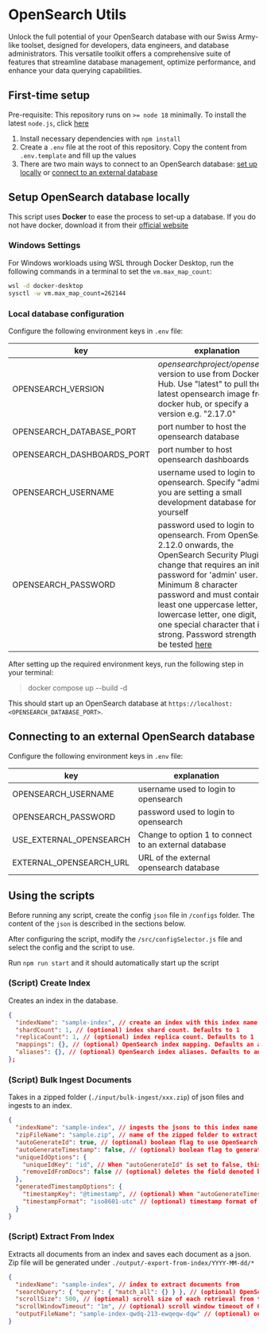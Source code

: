 # OpenSearch Utils

Unlock the full potential of your OpenSearch database with our Swiss Army-like toolset, designed for developers, data engineers, and database administrators. This versatile toolkit offers a comprehensive suite of features that streamline database management, optimize performance, and enhance your data querying capabilities.

## First-time setup

Pre-requisite: This repository runs on `>= node 18` minimally. To install the latest `node.js`, click [here](https://nodejs.org/en/download/prebuilt-installer)

1. Install necessary dependencies with `npm install`
2. Create a `.env` file at the root of this repository. Copy the content from `.env.template` and fill up the values
3. There are two main ways to connect to an OpenSearch database: [set up locally](#setup-opensearch-database-locally) or [connect to an external database](#connecting-to-an-external-opensearch-database)

## Setup OpenSearch database locally

This script uses **Docker** to ease the process to set-up a database. If you do not have docker, download it from their [official website](https://www.docker.com/products/docker-desktop/)

### Windows Settings

For Windows workloads using WSL through Docker Desktop, run the following commands in a terminal to set the `vm.max_map_count`:

```bash
wsl -d docker-desktop
sysctl -w vm.max_map_count=262144
```

### Local database configuration

Configure the following environment keys in `.env` file:

| key                        | explanation                                                                                                                                                                                                                                                                                                                                                                                        |
| -------------------------- | -------------------------------------------------------------------------------------------------------------------------------------------------------------------------------------------------------------------------------------------------------------------------------------------------------------------------------------------------------------------------------------------------- |
| OPENSEARCH_VERSION         | _opensearchproject/opensearch_ version to use from Docker Hub. Use "latest" to pull the latest opensearch image from docker hub, or specify a version e.g. "2.17.0"                                                                                                                                                                                                                                |
| OPENSEARCH_DATABASE_PORT   | port number to host the opensearch database                                                                                                                                                                                                                                                                                                                                                        |
| OPENSEARCH_DASHBOARDS_PORT | port number to host opensearch dashboards                                                                                                                                                                                                                                                                                                                                                          |
| OPENSEARCH_USERNAME        | username used to login to opensearch. Specify "admin" if you are setting a small development database for yourself                                                                                                                                                                                                                                                                                 |
| OPENSEARCH_PASSWORD        | password used to login to opensearch. From OpenSearch 2.12.0 onwards, the OpenSearch Security Plugin a change that requires an initial password for 'admin' user. Minimum 8 character password and must contain at least one uppercase letter, one lowercase letter, one digit, and one special character that is strong. Password strength can be tested [here](https://lowe.github.io/tryzxcvbn) |

After setting up the required environment keys, run the following step in your terminal:

> docker compose up --build -d

This should start up an OpenSearch database at `https://localhost:<OPENSEARCH_DATABASE_PORT>`.

## Connecting to an external OpenSearch database

Configure the following environment keys in `.env` file:

| key                     | explanation                                           |
| ----------------------- | ----------------------------------------------------- |
| OPENSEARCH_USERNAME     | username used to login to opensearch                  |
| OPENSEARCH_PASSWORD     | password used to login to opensearch                  |
| USE_EXTERNAL_OPENSEARCH | Change to option 1 to connect to an external database |
| EXTERNAL_OPENSEARCH_URL | URL of the external opensearch database               |

## Using the scripts

Before running any script, create the config `json` file in `/configs` folder. The content of the `json` is described in the sections below.

After configuring the script, modify the `/src/configSelector.js` file and select the config and the script to use.

Run `npm run start` and it should automatically start up the script

### (Script) Create Index

Creates an index in the database.

```json
{
  "indexName": "sample-index", // create an index with this index name
  "shardCount": 1, // (optional) index shard count. Defaults to 1
  "replicaCount": 1, // (optional) index replica count. Defaults to 1
  "mappings": {}, // (optional) OpenSearch index mapping. Defaults an an empty object (dynamic mapping)
  "aliases": {}, // (optional) OpenSearch index aliases. Defaults to an empty object (no alias)
};
```

### (Script) Bulk Ingest Documents

Takes in a zipped folder (`./input/bulk-ingest/xxx.zip`) of json files and ingests to an index.

```json
{
  "indexName": "sample-index", // ingests the jsons to this index name
  "zipFileName": "sample.zip", // name of the zipped folder to extract json files from. stored in /input/bulk-ingest/*
  "autoGenerateId": true, // (optional) boolean flag to use OpenSearch's internal ID generation as _id. When this is set to false, uniqueIdOptions must be provided. Defaults to true.
  "autoGenerateTimestamp": false, // (optional) boolean flag to generate an additional ingestion timestamp field. When this is set to true, you can modify the generateTimestampOptions for finer control of the new field.
  "uniqueIdOptions": {
    "uniqueIdKey": "id", // When "autoGenerateId" is set to false, this value must be provided. Denotes the primary key field of the document and set that field value to _id in OpenSearch.
    "removeIdFromDocs": false // (optional) deletes the field denoted by "uniqueIdKey" in the document before ingestion. Defaults to false
  },
  "generatedTimestampOptions": {
    "timestampKey": "@timestamp", // (optional) When "autoGenerateTimestamp" is set to true, you may update this value. Denotes the new field to be added to the document during ingestion. Defaults to "@timestamp"
    "timestampFormat": "iso8601-utc" // (optional) timestamp format of the generated timestamp. Permitted values only. Defaults to "iso8601-utc"
  }
}
```

### (Script) Extract From Index

Extracts all documents from an index and saves each document as a json. Zip file will be generated under `./output/-export-from-index/YYYY-MM-dd/*`

```json
{
  "indexName": "sample-index", // index to extract documents from
  "searchQuery": { "query": { "match_all": {} } }, // (optional) OpenSearch search query to filter results for extraction. Defaults to match everything
  "scrollSize": 500, // (optional) scroll size of each retrieval from the database. Defaults to 500
  "scrollWindowTimeout": "1m", // (optional) scroll window timeout of OpenSearch's Scroll API. Defaults to "1m". For larger scroll sizes, you may want to increase this timeout window
  "outputFileName": "sample-index-qwdq-213-ewqeqw-dqw" // (optional) output zip file name. Defaults to <INDEX_NAME>-<UUID> if not provided
}
```
